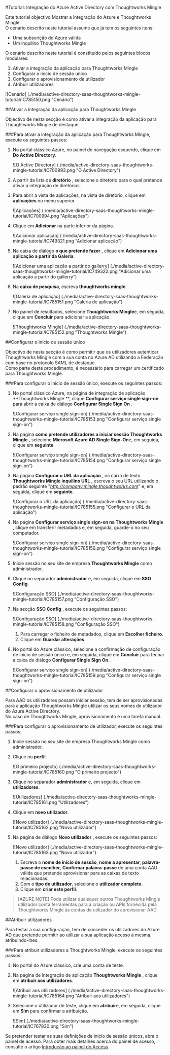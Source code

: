<properties 
    pageTitle="Tutorial: Integração do Azure Active Directory com Thoughtworks Mingle | Microsoft Azure" 
    description="Saiba como utilizar Thoughtworks Mingle com o Azure Active Directory para permitir o início de sessão único, aprovisionamento automatizado e mais!" 
    services="active-directory" 
    authors="jeevansd"  
    documentationCenter="na" 
     manager="femila"/>
<tags 
    ms.service="active-directory" 
    ms.devlang="na" 
    ms.topic="article" 
    ms.tgt_pltfrm="na" 
    ms.workload="identity" 
    ms.date="09/11/2016" 
    ms.author="jeedes" />

#<a name="tutorial-azure-active-directory-integration-with-thoughtworks-mingle"></a>Tutorial: Integração do Azure Active Directory com Thoughtworks Mingle
  
Este tutorial objectivo Mostrar a integração do Azure e Thoughtworks Mingle.  
O cenário descrito neste tutorial assume que já tem os seguintes itens:

-   Uma subscrição do Azure válida
-   Um inquilino Thoughtworks Mingle
  
O cenário descrito neste tutorial é constituído pelos seguintes blocos modulares:

1.  Ativar a integração da aplicação para Thoughtworks Mingle
2.  Configurar o início de sessão único
3.  Configurar o aprovisionamento de utilizador
4.  Atribuir utilizadores

![Cenário] (./media/active-directory-saas-thoughtworks-mingle-tutorial/IC785150.png "Cenário")

##<a name="enabling-the-application-integration-for-thoughtworks-mingle"></a>Ativar a integração da aplicação para Thoughtworks Mingle
  
Objectivo de nesta secção é como ativar a integração da aplicação para Thoughtworks Mingle de destaque.

###<a name="to-enable-the-application-integration-for-thoughtworks-mingle-perform-the-following-steps"></a>Para ativar a integração da aplicação para Thoughtworks Mingle, execute os seguintes passos:

1.  No portal clássico Azure, no painel de navegação esquerdo, clique em **Do Active Directory**.

    ![O Active Directory] (./media/active-directory-saas-thoughtworks-mingle-tutorial/IC700993.png "O Active Directory")

2.  A partir da lista de **diretório** , selecione o diretório para o qual pretende ativar a integração de diretórios.

3.  Para abrir a vista de aplicações, na vista de diretório, clique em **aplicações** no menu superior.

    ![Aplicações] (./media/active-directory-saas-thoughtworks-mingle-tutorial/IC700994.png "Aplicações")

4.  Clique em **Adicionar** na parte inferior da página.

    ![Adicionar aplicação] (./media/active-directory-saas-thoughtworks-mingle-tutorial/IC749321.png "Adicionar aplicação")

5.  Na caixa de diálogo **o que pretende fazer** , clique em **Adicionar uma aplicação a partir da Galeria**.

    ![Adicionar uma aplicação a partir do gallerry] (./media/active-directory-saas-thoughtworks-mingle-tutorial/IC749322.png "Adicionar uma aplicação a partir do gallerry")

6.  Na **caixa de pesquisa**, escreva **thoughtworks mingle**.

    ![Galeria de aplicação] (./media/active-directory-saas-thoughtworks-mingle-tutorial/IC785151.png "Galeria de aplicação")

7.  No painel de resultados, selecione **Thoughtworks Mingle**e, em seguida, clique em **Concluir** para adicionar a aplicação.

    ![Thoughtworks Mingle] (./media/active-directory-saas-thoughtworks-mingle-tutorial/IC785152.png "Thoughtworks Mingle")

##<a name="configuring-single-sign-on"></a>Configurar o início de sessão único
  
Objectivo de nesta secção é como permitir que os utilizadores autenticar Thoughtworks Mingle com a sua conta no Azure AD utilizando a Federação com base no protocolo SAML de destaque.  
Como parte deste procedimento, é necessário para carregar um certificado para Thoughtworks Mingle.

###<a name="to-configure-single-sign-on-perform-the-following-steps"></a>Para configurar o início de sessão único, execute os seguintes passos:

1.  No portal clássico Azure, na página de integração de aplicação **Thoughtworks Mingle **, clique **Configurar serviço single sign-on** para abrir a caixa de diálogo **Configurar Single Sign On** .

    ![Configurar serviço single sign-on] (./media/active-directory-saas-thoughtworks-mingle-tutorial/IC785153.png "Configurar serviço single sign-on")

2.  Na página **como pretende utilizadores a iniciar sessão Thoughtworks Mingle** , selecione **Microsoft Azure AD Single Sign-On**e, em seguida, clique em **seguinte**.

    ![Configurar serviço single sign-on] (./media/active-directory-saas-thoughtworks-mingle-tutorial/IC785154.png "Configurar serviço single sign-on")

3.  Na página **Configurar o URL da aplicação** , na caixa de texto **Thoughtworks Mingle inquilino URL** , escreva o seu URL utilizando o padrão seguinte "*http://company.mingle.thoughtworks.com*" e, em seguida, clique em **seguinte**.

    ![Configurar o URL da aplicação] (./media/active-directory-saas-thoughtworks-mingle-tutorial/IC785155.png "Configurar o URL da aplicação")

4.  Na página **Configurar serviço single sign-on na Thoughtworks Mingle** , clique em transferir metadados e, em seguida, guarde-o no seu computador.

    ![Configurar serviço single sign-on] (./media/active-directory-saas-thoughtworks-mingle-tutorial/IC785156.png "Configurar serviço single sign-on")

5.  Inicie sessão no seu site de empresa **Thoughtworks Mingle** como administrador.

6.  Clique no separador **administrador** e, em seguida, clique em **SSO Config**.

    ![Configuração SSO] (./media/active-directory-saas-thoughtworks-mingle-tutorial/IC785157.png "Configuração SSO")

7.  Na secção **SSO Config** , execute os seguintes passos:

    ![Configuração SSO] (./media/active-directory-saas-thoughtworks-mingle-tutorial/IC785158.png "Configuração SSO")

    1.  Para carregar o ficheiro de metadados, clique em **Escolher ficheiro**.
    2.  Clique em **Guardar alterações**.

8.  No portal do Azure clássico, selecione a confirmação de configuração de início de sessão único e, em seguida, clique em **Concluir** para fechar a caixa de diálogo **Configurar Single Sign On** .

    ![Configurar serviço single sign-on] (./media/active-directory-saas-thoughtworks-mingle-tutorial/IC785159.png "Configurar serviço single sign-on")

##<a name="configuring-user-provisioning"></a>Configurar o aprovisionamento de utilizador
  
Para AAD os utilizadores possam iniciar sessão, tem de ser aprovisionadas para a aplicação Thoughtworks Mingle utilizar os seus nomes de utilizador do Azure Active Directory.  
No caso de Thoughtworks Mingle, aprovisionamento é uma tarefa manual.

###<a name="to-configure-user-provisioning-perform-the-following-steps"></a>Para configurar o aprovisionamento de utilizador, execute os seguintes passos:

1.  Inicie sessão no seu site de empresa Thoughtworks Mingle como administrador.

2.  Clique no **perfil**.

    ![O primeiro projecto] (./media/active-directory-saas-thoughtworks-mingle-tutorial/IC785160.png "O primeiro projecto")

3.  Clique no separador **administrador** e, em seguida, clique em **utilizadores**.

    ![Utilizadores] (./media/active-directory-saas-thoughtworks-mingle-tutorial/IC785161.png "Utilizadores")

4.  Clique em **novo utilizador**.

    ![Novo utilizador] (./media/active-directory-saas-thoughtworks-mingle-tutorial/IC785162.png "Novo utilizador")

5.  Na página de diálogo **Novo utilizador** , execute os seguintes passos:

    ![Novo utilizador] (./media/active-directory-saas-thoughtworks-mingle-tutorial/IC785163.png "Novo utilizador")

    1.  Escreva o **nome de início de sessão**, **nome a apresentar**, **palavra-passe de escolher**, **Confirmar palavra-passe** de uma conta AAD válida que pretende aprovisionar para as caixas de texto relacionadas.
    2.  Com o **tipo de utilizador**, selecione o **utilizador completo**.
    3.  Clique em **criar este perfil**.

>[AZURE.NOTE] Pode utilizar quaisquer outros Thoughtworks Mingle utilizador conta ferramentas para a criação ou APIs fornecida pela Thoughtworks Mingle às contas de utilizador do aprovisionar AAD.

##<a name="assigning-users"></a>Atribuir utilizadores
  
Para testar a sua configuração, tem de conceder os utilizadores do Azure AD que pretende permitir ao utilizar a sua aplicação acesso à mesma, atribuindo-lhes.

###<a name="to-assign-users-to-thoughtworks-mingle-perform-the-following-steps"></a>Para atribuir utilizadores a Thoughtworks Mingle, execute os seguintes passos:

1.  No portal do Azure clássico, crie uma conta de teste.

2.  Na página de integração de aplicação **Thoughtworks Mingle** , clique em **atribuir aos utilizadores**.

    ![Atribuir aos utilizadores] (./media/active-directory-saas-thoughtworks-mingle-tutorial/IC785164.png "Atribuir aos utilizadores")

3.  Selecione o utilizador de teste, clique em **atribuir**e, em seguida, clique em **Sim** para confirmar a atribuição.

    ![Sim] (./media/active-directory-saas-thoughtworks-mingle-tutorial/IC767830.png "Sim")
  
Se pretender testar as suas definições de início de sessão únicos, abra o painel de acesso. Para obter mais detalhes acerca do painel de acesso, consulte o artigo [Introdução ao painel do Access](active-directory-saas-access-panel-introduction.md).
